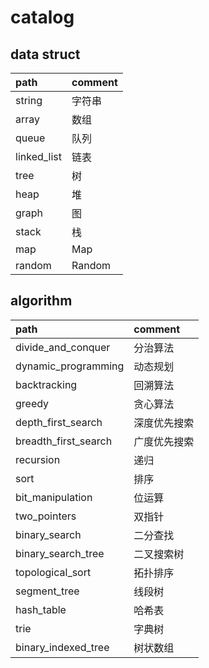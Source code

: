 # catalog

## data struct
| path        | comment |
| :---------- | :------ |
| string      | 字符串  |
| array       | 数组    |
| queue       | 队列    |
| linked_list | 链表    |
| tree        | 树      |
| heap        | 堆      |
| graph       | 图      |
| stack       | 栈      |
| map         | Map     |
| random      | Random  |


## algorithm
| path                  | comment      |
| :-------------------  | :----------- |
| divide_and_conquer    | 分治算法     |
| dynamic_programming   | 动态规划     |
| backtracking          | 回溯算法     |
| greedy                | 贪心算法     |
| depth_first_search    | 深度优先搜索  |
| breadth_first_search  | 广度优先搜索  |
| recursion             | 递归         |
| sort                  | 排序         |
| bit_manipulation      | 位运算       |
| two_pointers          | 双指针       |
| binary_search         | 二分查找     |
| binary_search_tree    | 二叉搜索树    |
| topological_sort      | 拓扑排序      |
| segment_tree          | 线段树        |
| hash_table            | 哈希表        |
| trie                  | 字典树        |
| binary_indexed_tree   | 树状数组      |






























